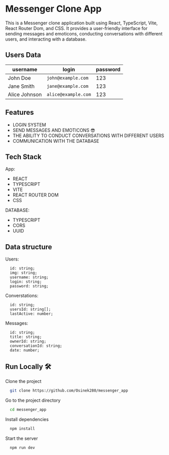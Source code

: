 # Messenger Clone App
This is a Messenger clone application built using React, TypeScript, Vite, React Router Dom, and CSS. It provides a user-friendly interface for sending messages and emoticons, conducting conversations with different users, and interacting with a database.
## Users Data
| username        | login              | password |
|-----------------|--------------------|----------|
| John Doe        | `john@example.com` | 123      |
| Jane Smith      | `jane@example.com` | 123      |
| Alice Johnson   | `alice@example.com`| 123      |

## Features
- LOGIN SYSTEM
- SEND MESSAGES AND EMOTICONS 😎
- THE ABILITY TO CONDUCT CONVERSATIONS WITH DIFFERENT USERS
- COMMUNICATION WITH THE DATABASE
## Tech Stack
App:
- REACT
- TYPESCRIPT
- VITE
- REACT ROUTER DOM
- CSS

DATABASE:
- TYPESCRIPT
- CORS
- UUID
## Data structure
Users:
```
  id: string;
  img: string;
  username: string;
  login: string;
  password: string;
```
Converstations:
```
  id: string;
  usersId: string[];
  lastActive: number;
```
Messages:
```
  id: string;
  title: string;
  ownerId: string;
  conversationId: string;
  date: number;
```

## Run Locally 🛠️

Clone the project

```bash
  git clone https://github.com/Osinek280/messenger_app
```

Go to the project directory

```bash
  cd messenger_app
```

Install dependencies

```bash
  npm install
```

Start the server

```bash
  npm run dev
```

